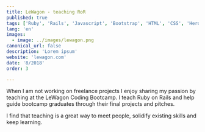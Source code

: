```yaml
---
title: LeWagon - teaching RoR
published: true
tags: ['Ruby', 'Rails', 'Javascript', 'Bootstrap', 'HTML', 'CSS', 'Heroku', 'Postgres']
lang: 'en'
images:
  - image: ../images/lewagon.png
canonical_url: false
description: 'Lorem ipsum'
website: 'lewagon.com'
date: '8/2018'
order: 3

---
```


When I am not working on freelance projects I enjoy sharing my passion by teaching at the LeWagon Coding Bootcamp. I teach Ruby on Rails and help guide bootcamp graduates through their final projects and pitches.


I find that teaching is a great way to meet people, solidify existing skills and keep learning.



